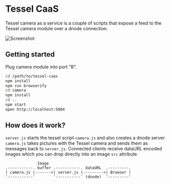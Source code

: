 # Tessel CaaS

Tessel camera as a service is a couple of scripts that expose a feed to the Tessel camera module over a dnode connection.

![Screenshot](https://raw.github.com/alanshaw/tessel-caas/master/screenshot.png)

## Getting started

Plug camera module into port "B".

```sh
cd /path/to/tessel-caas
npm install
npm run browserify
cd camera
npm install
cd ..
npm start
open http://localhost:5004
```

## How does it work?

`server.js` starts the tessel script `camera.js` and also creates a dnode server. `camera.js` takes pictures with the Tessel camera and sends them as messages back to `server.js`. Connected clients receive dataURL encoded images which you can drop directly into an image `src` attribute.

```
              Image
.-----------. buffer .-----------. dataURL  .---------.
| camera.js |------->| server.js |--------->| Browser |
'-----------'        '-----------' (dnode)  '---------'
```
